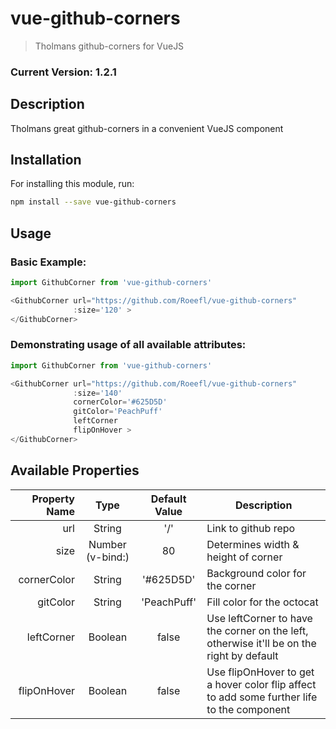 # vue-github-corners

> Tholmans github-corners for VueJS

### Current Version: 1.2.1

## Description

Tholmans great github-corners in a convenient VueJS component

## Installation

For installing this module, run:
```bash
npm install --save vue-github-corners
```

## Usage

### Basic Example:

```javascript
import GithubCorner from 'vue-github-corners'

<GithubCorner url="https://github.com/Roeefl/vue-github-corners"
              :size='120' >
</GithubCorner>
```

### Demonstrating usage of all available attributes:

```javascript
import GithubCorner from 'vue-github-corners'

<GithubCorner url="https://github.com/Roeefl/vue-github-corners"
              :size='140'
              cornerColor='#625D5D'
              gitColor='PeachPuff'
              leftCorner
              flipOnHover >
</GithubCorner>
```

## Available Properties

| Property Name | Type | Default Value | Description |
|--------------:|:----:|:-------------:|-------------|
| url | String | '/' | Link to github repo |
| size | Number (v-bind:) | 80 | Determines width & height of corner |
| cornerColor | String | '#625D5D' | Background color for the corner |
| gitColor | String | 'PeachPuff' | Fill color for the octocat |
| leftCorner | Boolean | false | Use leftCorner to have the corner on the left, otherwise it'll be on the right by default |
| flipOnHover | Boolean | false | Use flipOnHover to get a hover color flip affect to add some further life to the component |